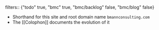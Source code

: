 ---
---

filters:: {"todo" true, "bmc" true, "bmc/backlog" false, "bmc/blog" false}

- Shorthand for this site and root domain name `bmannconsulting.com`
- The [[Colophon]] documents the evolution of it